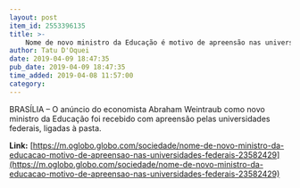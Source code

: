 ```yaml
---
layout: post
item_id: 2553396135
title: >-
    Nome de novo ministro da Educação é motivo de apreensão nas universidades federais
author: Tatu D'Oquei
date: 2019-04-09 18:47:35
pub_date: 2019-04-09 18:47:35
time_added: 2019-04-08 11:57:00
category: 
---
```


BRASÍLIA – O anúncio do economista Abraham Weintraub como novo ministro da Educação foi recebido com apreensão pelas universidades federais, ligadas à pasta.

**Link:** [https://m.oglobo.globo.com/sociedade/nome-de-novo-ministro-da-educacao-motivo-de-apreensao-nas-universidades-federais-23582429](https://m.oglobo.globo.com/sociedade/nome-de-novo-ministro-da-educacao-motivo-de-apreensao-nas-universidades-federais-23582429)

